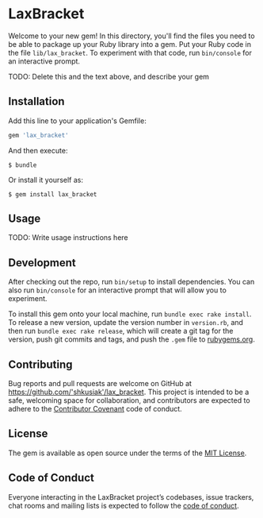 # LaxBracket

Welcome to your new gem! In this directory, you'll find the files you need to be able to package up your Ruby library into a gem. Put your Ruby code in the file `lib/lax_bracket`. To experiment with that code, run `bin/console` for an interactive prompt.

TODO: Delete this and the text above, and describe your gem

## Installation

Add this line to your application's Gemfile:

```ruby
gem 'lax_bracket'
```

And then execute:

    $ bundle

Or install it yourself as:

    $ gem install lax_bracket

## Usage

TODO: Write usage instructions here

## Development

After checking out the repo, run `bin/setup` to install dependencies. You can also run `bin/console` for an interactive prompt that will allow you to experiment.

To install this gem onto your local machine, run `bundle exec rake install`. To release a new version, update the version number in `version.rb`, and then run `bundle exec rake release`, which will create a git tag for the version, push git commits and tags, and push the `.gem` file to [rubygems.org](https://rubygems.org).

## Contributing

Bug reports and pull requests are welcome on GitHub at https://github.com/'shkusiak'/lax_bracket. This project is intended to be a safe, welcoming space for collaboration, and contributors are expected to adhere to the [Contributor Covenant](http://contributor-covenant.org) code of conduct.

## License

The gem is available as open source under the terms of the [MIT License](https://opensource.org/licenses/MIT).

## Code of Conduct

Everyone interacting in the LaxBracket project’s codebases, issue trackers, chat rooms and mailing lists is expected to follow the [code of conduct](https://github.com/'shkusiak'/lax_bracket/blob/master/CODE_OF_CONDUCT.md).
